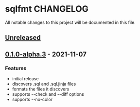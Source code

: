 # sqlfmt CHANGELOG

All notable changes to this project will be documented in this file.

## [Unreleased]

## [0.1.0-alpha.3] - 2021-11-07

### Features

-   initial release
-   discovers .sql and .sql.jinja files
-   formats the files it discovers
-   supports --check and --diff options
-   supports --no-color

[Unreleased]: https://github.com/tconbeer/sqlfmt/compare/0.1.0-alpha.3...HEAD

[0.1.0-alpha.3]: https://github.com/tconbeer/sqlfmt/compare/be2632583ef7e2af3062777cd38aafacd7d5e575...0.1.0-alpha.3
